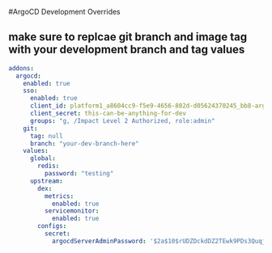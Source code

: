 #ArgoCD Development Overrides

## make sure to replcae git branch and image tag with your development branch and tag values

```yaml
addons:
  argocd:
    enabled: true
    sso:
      enabled: true
      client_id: platform1_a8604cc9-f5e9-4656-802d-d05624370245_bb8-argocd
      client_secret: this-can-be-anything-for-dev
      groups: "g, /Impact Level 2 Authorized, role:admin"
    git:
      tag: null
      branch: "your-dev-branch-here"
    values:
      global:
        redis:
          password: "testing"
      upstream:
        dex:
          metrics:
            enabled: true
          servicemonitor:
            enabled: true
        configs:
          secret:
            argocdServerAdminPassword: '$2a$10$rUDZDckdDZ2TEwk9PDs3QuqjkL58qR1IHE1Kj4MwDx.7/m5dytZJm'
```
